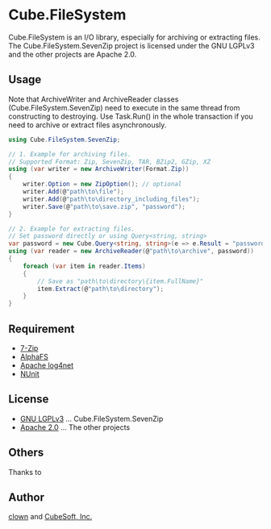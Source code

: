 Cube.FileSystem
====

Cube.FileSystem is an I/O library, especially for archiving or extracting files.
The Cube.FileSystem.SevenZip project is licensed under the GNU LGPLv3 and the other projects are Apache 2.0.

## Usage

Note that ArchiveWriter and ArchiveReader classes (Cube.FileSystem.SevenZip) need to execute in the same thread from constructing to destroying.
Use Task.Run() in the whole transaction if you need to archive or extract files asynchronously.

```cs
using Cube.FileSystem.SevenZip;

// 1. Example for archiving files.
// Supported Format: Zip, SevenZip, TAR, BZip2, GZip, XZ
using (var writer = new ArchiveWriter(Format.Zip))
{
    writer.Option = new ZipOption(); // optional
    writer.Add(@"path\to\file");
    writer.Add(@"path\to\directory_including_files");
    writer.Save(@"path\to\save.zip", "password");
}

// 2. Example for extracting files.
// Set password directly or using Query<string, string>
var password = new Cube.Query<string, string>(e => e.Result = "password");
using (var reader = new ArchiveReader(@"path\to\archive", password))
{
    foreach (var item in reader.Items)
    {
        // Save as "path\to\directory\{item.FullName}"
        item.Extract(@"path\to\directory");
    }
}
```

## Requirement

* [7-Zip](http://www.7-zip.org/)
* [AlphaFS](http://alphafs.alphaleonis.com/)
* [Apache log4net](https://logging.apache.org/log4net/)
* [NUnit](http://nunit.org/)

## License

* [GNU LGPLv3](https://github.com/cube-soft/Cube.FileSystem/blob/master/Libraries/SevenZip/License.txt) ... Cube.FileSystem.SevenZip
* [Apache 2.0](https://github.com/cube-soft/Cube.FileSystem/blob/master/License.txt) ... The other projects

## Others

Thanks to 

## Author
 
[clown](https://gihub.com/clown) and [CubeSoft, Inc.](http://www.cube-soft.jp/)